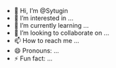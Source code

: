 - 👋 Hi, I’m @Sytugin
- 👀 I’m interested in ...
- 🌱 I’m currently learning ...
- 💞️ I’m looking to collaborate on ...
- 📫 How to reach me ...
- 😄 Pronouns: ...
- ⚡ Fun fact: ...

<!---
Sytugin/Sytugin is a ✨ special ✨ repository because its `README.md` (this file) appears on your GitHub profile.
You can click the Preview link to take a look at your changes.
--->
